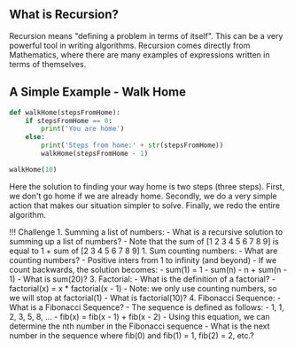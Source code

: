 
## What is Recursion?

Recursion means "defining a problem in terms of itself". This can be a very powerful tool in writing algorithms. Recursion comes directly from Mathematics, where there are many examples of expressions written in terms of themselves.

## A Simple Example - Walk Home

```python
def walkHome(stepsFromHome):
    if stepsFromHome == 0:
        print('You are home')
    else:
        print('Steps from home:' + str(stepsFromHome))
        walkHome(stepsFromHome - 1)

walkHome(10)
```

Here the solution to finding your way home is two steps (three steps). First, we don't go home if we are already home. Secondly, we do a very simple action that makes our situation simpler to solve. Finally, we redo the entire algorithm.

!!! Challenge
    1. Summing a list of numbers:
        - What is a recursive solution to summing up a list of numbers?
            - Note that the sum of [1 2 3 4 5 6 7 8 9] is equal to 1 + sum of [2 3 4 5 6 7 8 9]
    1. Sum counting numbers:
        - What are counting numbers?
            - Positive inters from 1 to infinity (and beyond)
        - If we count backwards, the solution becomes:
            - sum(1) = 1
            - sum(n) - n + sum(n - 1)
        - What is sum(20)?
    3. Factorial:
        - What is the definition of a factorial?
            - factorial(x) = x * factorial(x - 1)
            - Note: we only use counting numbers, so we will stop at factorial(1)
                - What is factorial(10)?
    4. Fibonacci Sequence:
        - What is a Fibonacci Sequence?
            - The sequence is defined as follows:
                - 1, 1, 2, 3, 5, 8, ...
                - fib(x) = fib(x - 1) + fib(x - 2)
            - Using this equation, we can determine the nth number in the Fibonacci sequence
            - What is the next number in the sequence where fib(0) and fib(1) = 1, fib(2) = 2, etc.?
